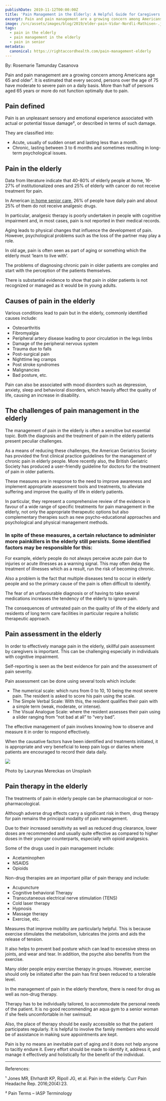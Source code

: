 ```yaml
---
publishDate: 2019-11-12T00:00:00Z
title: 'Pain Management in the Elderly: A Helpful Guide for Caregivers'
excerpt: Pain and pain management are a growing concern among Americans age 65 and older. The management of pain in the elderly is often a sensitive but essential topic both on the diagnosis and the treatment of pain.
image: /src/assets/images/blog/2019/elder-pain-Vidar-Nordli-Mathisen-.jpg
tags:
  - pain in the elderly
  - pain management in the elderly
  - pain in senior
metadata:
  canonical: https://rightaccordhealth.com/pain-management-elderly
---
```




By: Rosemarie Tamunday Casanova


Pain and pain management are a growing concern among Americans age 65 and older¹. It is estimated that every second, persons over the age of 75 have moderate to severe pain on a daily basis. More than half of persons aged 65 years or more do not function optimally due to pain.

Pain defined
------------

Pain is an unpleasant sensory and emotional experience associated with actual or potential tissue damage², or described in terms of such damage.

They are classified into:

*   Acute, usually of sudden onset and lasting less than a month.
*   Chronic, lasting between 3 to 6 months and sometimes resulting in long-term psychological issues.

Pain in the elderly
-------------------

Data from literature indicate that 40-80% of elderly people at home, 16-27% of institutionalized ones and 25% of elderly with cancer do not receive treatment for pain.

In American [in home senior care,](https://rightaccordhealth.com/services/live-in-homecare.html) 26% of people have daily pain and about 25% of them do not receive analgesic drugs.

In particular, analgesic therapy is poorly undertaken in people with cognitive impairment and, in most cases, pain is not reported in their medical records.

Aging leads to physical changes that influence the development of pain. However, psychological problems such as the loss of the partner may play a role.

In old age, pain is often seen as part of aging or something which the elderly must ‘learn to live with’.

The problems of diagnosing chronic pain in older patients are complex and start with the perception of the patients themselves.

There is substantial evidence to show that pain in older patients is not recognized or managed as it would be in young adults.



Causes of pain in the elderly
-----------------------------

Various conditions lead to pain but in the elderly, commonly identified causes include:

*   Osteoarthritis
*   Fibromyalgia
*   Peripheral artery disease leading to poor circulation in the legs limbs
*   Damage of the peripheral nervous system
*   Trauma due to falls
*   Post-surgical pain
*   Nighttime leg cramps
*   Post stroke syndromes
*   Malignancies
*   Bad posture, etc.

  

Pain can also be associated with mood disorders such as depression, anxiety, sleep and behavioral disorders, which heavily affect the quality of life, causing an increase in disability.

The challenges of pain management in the elderly
------------------------------------------------

The management of pain in the elderly is often a sensitive but essential topic. Both the diagnosis and the treatment of pain in the elderly patients present peculiar challenges.

As a means of reducing these challenges, the American Geriatrics Society has provided the first clinical practice guidelines for the management of chronic pain in elderly people. More recently also, the British Geriatric Society has produced a user-friendly guideline for doctors for the treatment of pain in older patients.

These measures are in response to the need to improve awareness and implement appropriate assessment tools and treatments, to alleviate suffering and improve the quality of life in elderly patients.

In particular, they represent a comprehensive review of the evidence in favour of a wide range of specific treatments for pain management in the elderly, not only the appropriate therapeutic options but also complementary therapies such as new psycho-educational approaches and psychological and physical management methods.

### In spite of these measures, a certain reluctance to administer more painkillers in the elderly still persists. Some identified factors may be responsible for this:

For example, elderly people do not always perceive acute pain due to injuries or acute illnesses as a warning signal. This may often delay the treatment of illnesses which as a result, run the risk of becoming chronic.

Also a problem is the fact that multiple diseases tend to occur in elderly people and so the primary cause of the pain is often difficult to identify.

The fear of an unfavourable diagnosis or of having to take several medications increases the tendency of the elderly to ignore pain.

The consequences of untreated pain on the quality of life of the elderly and residents of long term care facilities in particular require a holistic therapeutic approach.

Pain assessment in the elderly
------------------------------

In order to effectively manage pain in the elderly, skillful pain assessment by caregivers is important. This can be challenging especially in individuals with cognitive impairment.

Self-reporting is seen as the best evidence for pain and the assessment of pain severity.

Pain assessment can be done using several tools which include:

*   The numerical scale: which runs from 0 to 10, 10 being the most severe pain. The resident is asked to score his pain using the scale.
*   The Simple Verbal Scale: With this, the resident qualifies their pain with a simple term (weak, moderate, or intense).
*   The Visual Analogue Scale: where the resident assesses their pain using a slider ranging from “not bad at all” to “very bad”.

The effective management of pain involves knowing how to observe and measure it in order to respond effectively.

When the causative factors have been identified and treatments initiated, it is appropriate and very beneficial to keep pain logs or diaries where patients are encouraged to record their data daily.

![](/src/assets/images/blog/2019/medicine-Laurynas-Mereckas.jpg)

Photo by Laurynas Mereckas on Unsplash

Pain therapy in the elderly
---------------------------

The treatments of pain in elderly people can be pharmacological or non-pharmacological.

Although adverse drug effects carry a significant risk in them, drug therapy for pain remains the principal modality of pain management.

Due to their increased sensitivity as well as reduced drug clearance, lower doses are recommended and usually quite effective as compared to higher doses in their younger counterparts, especially with opioid analgesics.

Some of the drugs used in pain management include:

*   Acetaminophen
*   NSAIDS
*   Opioids

  

Non-drug therapies are an important pillar of pain therapy and include:

*   Acupuncture
*   Cognitive behavioral Therapy
*   Transcutaneous electrical nerve stimulation (TENS)
*   Cold laser therapy
*   Hypnosis
*   Massage therapy
*   Exercise, etc.

  

Measures that improve mobility are particularly helpful. This is because exercise stimulates the metabolism, lubricates the joints and aids the release of tension.

It also helps to prevent bad posture which can lead to excessive stress on joints, and wear and tear. In addition, the psyche also benefits from the exercise.

Many older people enjoy exercise therapy in groups. However, exercise should only be initiated after the pain has first been reduced to a tolerable level.

In the management of pain in the elderly therefore, there is need for drug as well as non-drug therapy.

Therapy has to be individually tailored, to accommodate the personal needs of the patient. It is no good recommending an aqua gym to a senior woman if she feels uncomfortable in her swimsuit.

Also, the place of therapy should be easily accessible so that the patient participates regularly. It is helpful to involve the family members who would be of assistance in making sure appointments are kept.

Pain is by no means an inevitable part of aging and it does not help anyone to tacitly endure it. Every effort should be made to identify it, address it, and manage it effectively and holistically for the benefit of the individual.

* * *

  

References:

¹ Jones MR, Ehrhardt KP, Ripoll JG, et al. Pain in the elderly. Curr Pain Headache Rep. 2016;20(4):23.

² Pain Terms – IASP Terminology